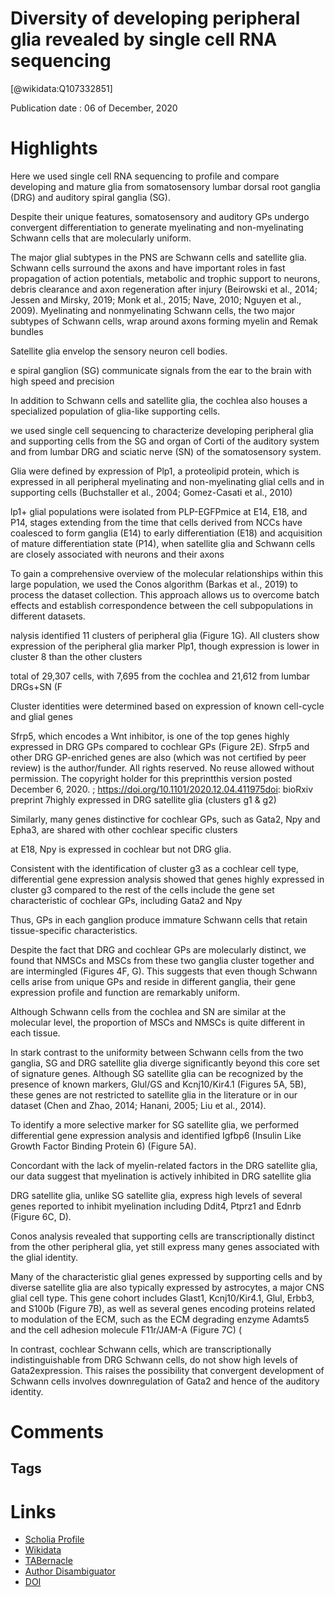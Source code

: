 
Diversity of developing peripheral glia revealed by single cell RNA sequencing
==============================================================================
  
  [@wikidata:Q107332851]  
  
Publication date : 06 of December, 2020  

# Highlights

Here we used single cell RNA sequencing to profile and compare developing and mature glia from somatosensory lumbar dorsal root ganglia (DRG) and auditory spiral ganglia (SG). 

Despite their unique features, somatosensory and auditory GPs undergo convergent differentiation to generate myelinating and non-myelinating Schwann cells that are molecularly uniform. 

The major glial subtypes in the PNS are Schwann cells and satellite glia. Schwann cells surround the axons and have important roles in fast propagation of action potentials, metabolic and trophic support to neurons, debris clearance and axon regeneration after injury (Beirowski et al., 2014; Jessen and Mirsky, 2019; Monk et al., 2015; Nave, 2010; Nguyen et al., 2009). Myelinating and nonmyelinating Schwann cells, the two major subtypes of Schwann cells, wrap around axons forming myelin and Remak bundles

Satellite glia envelop the sensory neuron cell bodies.

e spiral ganglion (SG) communicate signals from the ear to the brain with high speed and precision

In addition to Schwann cells and satellite glia, the cochlea also houses a specialized population of glia-like supporting cells.

we used single cell sequencing to characterize developing peripheral glia and supporting cells from the SG and organ of Corti of the auditory system and from lumbar DRG and sciatic nerve (SN) of the somatosensory system.

Glia were defined by expression of Plp1, a proteolipid protein, which is expressed in all peripheral myelinating and non-myelinating glial cells and in supporting cells (Buchstaller et al., 2004; Gomez-Casati et al., 2010)

lp1+ glial populations were isolated from PLP-EGFPmice at E14, E18, and P14, stages extending from the time that cells derived from NCCs have coalesced to form ganglia (E14) to early differentiation (E18) and acquisition of mature differentiation state (P14), when satellite glia and Schwann cells are closely associated with neurons and their axons

To gain a comprehensive overview of the molecular relationships within this large population, we used the Conos algorithm (Barkas et al., 2019) to process the dataset collection. This approach allows us to overcome batch effects and establish correspondence between the cell subpopulations in different datasets.

nalysis identified 11 clusters of peripheral glia (Figure 1G). All clusters show expression of the peripheral glia marker Plp1, though expression is lower in cluster 8 than the other clusters


total of 29,307 cells, with 7,695 from the cochlea and 21,612 from lumbar DRGs+SN (F

Cluster identities were determined based on expression of known cell-cycle and glial genes

Sfrp5, which encodes a Wnt inhibitor, is one of the top genes highly expressed in DRG GPs compared to cochlear GPs (Figure 2E). Sfrp5 and other DRG GP-enriched genes are also (which was not certified by peer review) is the author/funder. All rights reserved. No reuse allowed without permission. The copyright holder for this preprintthis version posted December 6, 2020. ; https://doi.org/10.1101/2020.12.04.411975doi: bioRxiv preprint 
7highly expressed in DRG satellite glia (clusters g1 & g2)

Similarly, many genes distinctive for cochlear GPs, such as Gata2, Npy and Epha3, are shared with other cochlear specific clusters 

at E18, Npy is expressed in cochlear but not DRG glia. 

Consistent with the identification of cluster g3 as a cochlear cell type, differential gene expression analysis showed that genes highly expressed in cluster g3 compared to the rest of the cells include the gene set characteristic of cochlear GPs, including Gata2 and Npy

Thus, GPs in each ganglion produce immature Schwann cells that retain tissue-specific characteristics. 

Despite the fact that DRG and cochlear GPs are molecularly distinct, we found that NMSCs and MSCs from these two ganglia cluster together and are intermingled (Figures 4F, G). This suggests that even though Schwann cells arise from unique GPs and reside in different ganglia, their gene expression profile and function are remarkably uniform. 

Although Schwann cells from the cochlea and SN are similar at the molecular level, the proportion of MSCs and NMSCs is quite different in each tissue. 

In stark contrast to the uniformity between Schwann cells from the two ganglia, SG and DRG satellite glia diverge significantly beyond this core set of signature genes.  Although SG satellite glia can be recognized by the presence of known markers, Glul/GS and Kcnj10/Kir4.1 (Figures 5A, 5B), these genes are not restricted to satellite glia in the literature or in our dataset (Chen and Zhao, 2014; Hanani, 2005; Liu et al., 2014).

To identify a more selective marker for SG satellite glia, we performed differential gene expression analysis and identified Igfbp6 (Insulin Like Growth Factor Binding Protein 6) (Figure 5A).

Concordant with the lack of myelin-related factors in the DRG satellite glia, our data suggest that myelination is actively inhibited in DRG satellite glia

 DRG satellite glia, unlike SG satellite glia, express high levels of several genes reported to inhibit myelination including Ddit4, Ptprz1 and Ednrb (Figure 6C, D). 

 Conos analysis revealed that supporting cells are transcriptionally distinct from the other peripheral glia, yet still express many genes associated with the glial identity.

 Many of the characteristic glial genes expressed by supporting cells and by diverse satellite glia are also typically expressed by astrocytes, a major CNS glial cell type. This gene cohort includes Glast1, Kcnj10/Kir4.1, Glul, Erbb3, and S100b (Figure 7B), as well as several genes encoding proteins related to modulation of the ECM, such as the ECM degrading enzyme Adamts5 and the cell adhesion molecule F11r/JAM-A (Figure 7C) (

  In contrast, cochlear Schwann cells, which are transcriptionally indistinguishable from DRG Schwann cells, do not show high levels of Gata2expression. This raises the possibility that convergent development of Schwann cells involves downregulation of Gata2 and hence of the auditory identity.

# Comments

## Tags

# Links
  
 * [Scholia Profile](https://scholia.toolforge.org/work/Q107332851)  
 * [Wikidata](https://www.wikidata.org/wiki/Q107332851)  
 * [TABernacle](https://tabernacle.toolforge.org/?#/tab/manual/Q107332851/P921%3BP4510)  
 * [Author Disambiguator](https://author-disambiguator.toolforge.org/work_item_oauth.php?id=Q107332851&batch_id=&match=1&author_list_id=&doit=Get+author+links+for+work)  
 * [DOI](https://doi.org/10.1101/2020.12.04.411975)  
